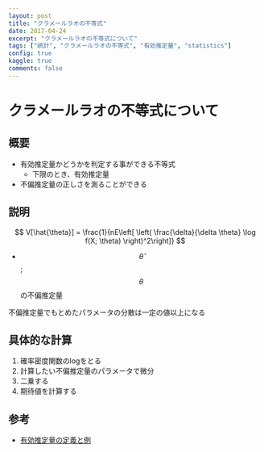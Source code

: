 ```yaml
---
layout: post
title: "クラメールラオの不等式"
date: 2017-04-24
excerpt: "クラメールラオの不等式について"
tags: ["統計", "クラメールラオの不等式", "有効推定量", "statistics"]
config: true
kaggle: true
comments: false
---
```


# クラメールラオの不等式について

## 概要
 - 有効推定量かどうかを判定する事ができる不等式
   - 下限のとき、有効推定量
 - 不偏推定量の正しさを測ることができる

## 説明

$$
V[\hat{\theta}] = \frac{1}{nE\left[ \left( \frac{\delta}{\delta \theta} \log f(X; \theta) \right)^2\right]}
$$

 - $$\hat{\theta}$$; $$\theta$$の不偏推定量
 
不偏推定量でもとめたパラメータの分散は一定の値以上になる

## 具体的な計算
 1. 確率密度関数のlogをとる
 2. 計算したい不偏推定量のパラメータで微分
 3. 二乗する
 4. 期待値を計算する


## 参考
 - [有効推定量の定義と例](https://mathwords.net/yukousuiteiryo)

